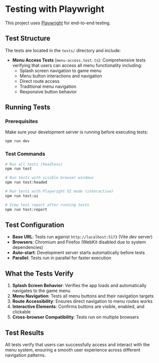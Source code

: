 # Testing with Playwright

This project uses [Playwright](https://playwright.dev/) for end-to-end testing.

## Test Structure

The tests are located in the `tests/` directory and include:

- **Menu Access Tests** (`menu-access.test.ts`): Comprehensive tests verifying that users can access all menu functionality including:
  - Splash screen navigation to game menu
  - Menu button interactions and navigation
  - Direct route access
  - Traditional menu navigation
  - Responsive button behavior

## Running Tests

### Prerequisites

Make sure your development server is running before executing tests:

```bash
npm run dev
```

### Test Commands

```bash
# Run all tests (headless)
npm run test

# Run tests with visible browser windows
npm run test:headed

# Run tests with Playwright UI mode (interactive)
npm run test:ui

# View test report after running tests
npm run test:report
```

## Test Configuration

- **Base URL**: Tests run against `http://localhost:5173` (Vite dev server)
- **Browsers**: Chromium and Firefox (WebKit disabled due to system dependencies)
- **Auto-start**: Development server starts automatically before tests
- **Parallel**: Tests run in parallel for faster execution

## What the Tests Verify

1. **Splash Screen Behavior**: Verifies the app loads and automatically navigates to the game menu
2. **Menu Navigation**: Tests all menu buttons and their navigation targets
3. **Route Accessibility**: Ensures direct navigation to menu routes works
4. **Interactive Elements**: Confirms buttons are visible, enabled, and clickable
5. **Cross-browser Compatibility**: Tests run on multiple browsers

## Test Results

All tests verify that users can successfully access and interact with the menu system, ensuring a smooth user experience across different navigation patterns.